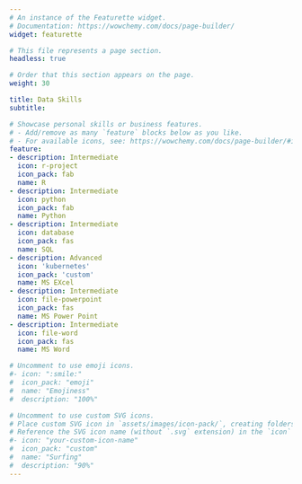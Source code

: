 ```yaml
---
# An instance of the Featurette widget.
# Documentation: https://wowchemy.com/docs/page-builder/
widget: featurette

# This file represents a page section.
headless: true

# Order that this section appears on the page.
weight: 30

title: Data Skills
subtitle:

# Showcase personal skills or business features.
# - Add/remove as many `feature` blocks below as you like.
# - For available icons, see: https://wowchemy.com/docs/page-builder/#icons
feature:
- description: Intermediate
  icon: r-project
  icon_pack: fab
  name: R 
- description: Intermediate
  icon: python
  icon_pack: fab
  name: Python
- description: Intermediate
  icon: database
  icon_pack: fas
  name: SQL
- description: Advanced
  icon: 'kubernetes'
  icon_pack: 'custom'
  name: MS EXcel
- description: Intermediate
  icon: file-powerpoint
  icon_pack: fas
  name: MS Power Point
- description: Intermediate
  icon: file-word
  icon_pack: fas
  name: MS Word

# Uncomment to use emoji icons.
#- icon: ":smile:"
#  icon_pack: "emoji"
#  name: "Emojiness"
#  description: "100%"  

# Uncomment to use custom SVG icons.
# Place custom SVG icon in `assets/images/icon-pack/`, creating folders if necessary.
# Reference the SVG icon name (without `.svg` extension) in the `icon` field.
#- icon: "your-custom-icon-name"
#  icon_pack: "custom"
#  name: "Surfing"
#  description: "90%"
---
```

